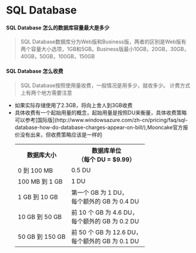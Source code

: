 # SQL Database

#### SQL Database 怎么的数据库容量最大是多少
>SQL Database数据库分为Web版和Business版，两者的区别是Web版有两个容量大小选项，1GB和5GB。Business版最小10GB，20GB，30GB，40GB，50GB，100GB，150GB

#### SQL Database 怎么收费
>SQL Database按照使用量收费，一般情况是用多少，就收多少。
计费方式上有两个地方需要注意
<ul>
<li>如果实际存储使用了2.3GB，将向上舍人到3GB收费</li>
<li>具体收费有一个起始用量的概念，起始用量是按照DU来衡量，具体收费策略可以参考[国际版](http://www.windowsazure.com/zh-cn/pricing/faq/sql-database-how-do-database-charges-appear-on-bill/),Mooncake官方报价没有出来，但收费策略应该是一样的<table> <tbody> <tr><th>数据库大小</th><th>数据库单位<br>（每个 DU = $9.99）</th></tr> <tr> <td>0 到 100 MB</td> <td>0.5 DU</td> </tr> <tr> <td>100 MB 到 1 GB</td> <td>1 DU</td> </tr> <tr> <td>1 GB 到 10 GB</td> <td>第一个 GB 为 1 DU，<br>每个额外的 GB 为 0.4 DU</td> </tr> <tr> <td>10 GB 到 50 GB</td> <td>前 10 个 GB 为 4.6 DU，<br>每个额外的 GB 为 0.2 DU</td> </tr> <tr> <td>50 GB 到 150 GB</td> <td>前 50 个 GB 为 12.6 DU，<br>每个额外的 GB 为 0.1 DU</td> </tr> </tbody> </table></li><ul>